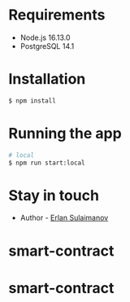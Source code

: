 # Requirements

- Node.js 16.13.0
- PostgreSQL 14.1

# Installation

```bash
$ npm install
```

# Running the app

```bash
# local
$ npm run start:local

```

# Stay in touch

- Author - [Erlan Sulaimanov](https://erlansulaimanov.com)
# smart-contract
# smart-contract
